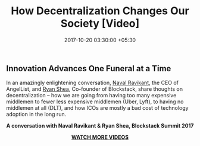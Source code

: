 ﻿---
title: How Decentralization Changes Our Society [Video]
date: 2017-10-20 03:30:00 +05:30
categories:
- Decentralization
- Insights
tags:
- Asia
- Europe
- insights
- US
Person: MEDICI Team
category:
- Decentralization
- Insights
Markets:
- Asia
- Europe
- insights
- US
type: post
status: publish
Video: https://www.youtube.com/embed/IrSn3zx2GbM
layout: post
---

<h2>Innovation Advances One Funeral at a Time</h2>
<p>In an amazingly enlightening conversation, <a href="https://www.linkedin.com/in/navalr/">Naval Ravikant</a>, the CEO of AngelList, and <a href="https://www.linkedin.com/in/ryaneshea/">Ryan Shea</a>, Co-founder of Blockstack, share thoughts on decentralization – how we are going from having too many expensive middlemen to fewer less expensive middlemen (Uber, Lyft), to having no middlemen at all (DLT), and how ICOs are mostly a bad cost of technology adoption in the long run. </p>
<p style="text-align: center;"></p>
<p style="text-align: center;"><strong>A conversation with Naval Ravikant &amp; Ryan Shea, Blockstack Summit 2017</strong></p>
<p style="text-align: center;"><strong><a href="https://letstalkpayments.com/?s=video">WATCH MORE VIDEOS</a></strong></p>

